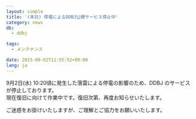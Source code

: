```yaml
---
layout: simple
title: '(本日) 停電によるDDBJ公開サービス停止中'
category: news
db:
  - ddbj

tags:
  - メンテナンス

date: 2015-09-02T11:55:52+09:00
lang: ja
---
```


<p>9月2日(水) 10:20頃に発生した落雷による停電の影響のため、DDBJ のサービスが停止しております。<br>現在復旧に向けて作業中です。復旧次第、再度お知らせいたします。</p>

<p>ご迷惑をお掛けいたしますが、ご理解とご協力をお願いいたします。</p>
